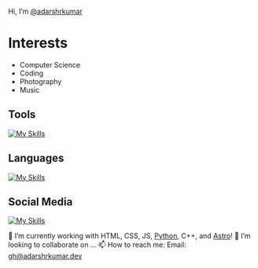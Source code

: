 Hi, I’m [@adarshrkumar](https://github.com/adarshrkumar)

# Interests
- Computer Science
- Coding
- Photography
- Music

## Tools
[![My Skills](https://skillicons.dev/icons?i=figma,firebase,gcp,git,github,githubactions,replit,vercel,visualstudio,vscode,windows)](#)

## Languages
[![My Skills](https://skillicons.dev/icons?i=html,css,sass,js,svg,bootstrap,nodejs,npm,express,vite,react,nextjs,astro,discordjs,ts,bash,powershell,py,flask,cpp,md,regex)](#)

## Social Media
[![My Skills](https://skillicons.dev/icons?i=devto,discord,gmail,instagram,linkedin,stackoverflow,twitter)](#)


🌱 I’m currently working with HTML, CSS, JS, [Python](https://python.org), C++, and [Astro](https://astro.build)!
💞️ I’m looking to collaborate on ...
📫 How to reach me: Email: [gh@adarshrkumar.dev](mailto:gh@adarshrkumar.dev)

<!-- <a href="https://adarshrkumar.dev/portfolio" style="margin-inline: auto;" width="500">
  <img alt="Adarsh Kumar's Website" src="https://image.thum.io/get/maxAge/12/width/500/https://adarshrkumar.dev/portfolio">
</div> -->
  
<!---
  adarshrkumar/adarshrkumar is a ✨ special ✨ repository because its `README.md` (this file) appears on your GitHub profile.
  You can click the Preview link to take a look at your changes.
--->
